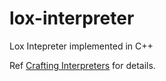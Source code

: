 # lox-interpreter

Lox Intepreter implemented in C++

Ref [Crafting Interpreters](http://craftinginterpreters.com/contents.html) for details.
